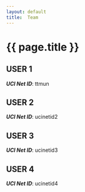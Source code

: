 ```yaml
---
layout: default
title:  Team
---
```


# {{ page.title }}


## USER 1
***UCI Net ID***: ttmun

## USER 2
***UCI Net ID***: ucinetid2

## USER 3
***UCI Net ID***: ucinetid3

## USER 4
***UCI Net ID***: ucinetid4

